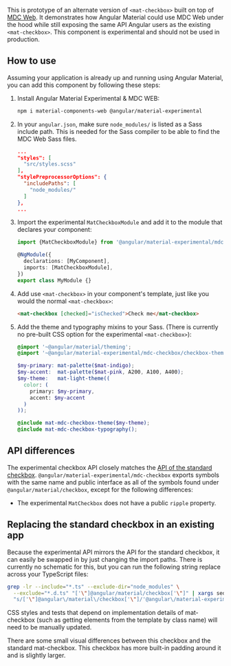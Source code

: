 This is prototype of an alternate version of `<mat-checkbox>` built on top of
[MDC Web](https://github.com/material-components/material-components-web). It demonstrates how
Angular Material could use MDC Web under the hood while still exposing the same API Angular users as
the existing `<mat-checkbox>`. This component is experimental and should not be used in production.

## How to use
Assuming your application is already up and running using Angular Material, you can add this
component by following these steps:

1. Install Angular Material Experimental & MDC WEB:

   ```bash
   npm i material-components-web @angular/material-experimental
   ```

2. In your `angular.json`, make sure `node_modules/` is listed as a Sass include path. This is
   needed for the Sass compiler to be able to find the MDC Web Sass files.

   ```json
   ...
   "styles": [
     "src/styles.scss"
   ],
   "stylePreprocessorOptions": {
     "includePaths": [
       "node_modules/"
     ]
   },
   ...
   ```

3. Import the experimental `MatCheckboxModule` and add it to the module that declares your
   component:

   ```ts
   import {MatCheckboxModule} from '@angular/material-experimental/mdc-checkbox';

   @NgModule({
     declarations: [MyComponent],
     imports: [MatCheckboxModule],
   })
   export class MyModule {}
   ```

4. Add use `<mat-checkbox>` in your component's template, just like you would the normal
   `<mat-checkbox>`:

   ```html
   <mat-checkbox [checked]="isChecked">Check me</mat-checkbox>
   ```

5. Add the theme and typography mixins to your Sass. (There is currently no pre-built CSS option for
   the experimental `<mat-checkbox>`):

   ```scss
   @import '~@angular/material/theming';
   @import '~@angular/material-experimental/mdc-checkbox/checkbox-theme';

   $my-primary: mat-palette($mat-indigo);
   $my-accent:  mat-palette($mat-pink, A200, A100, A400);
   $my-theme:   mat-light-theme((
     color: (
       primary: $my-primary, 
       accent: $my-accent
     )
   ));

   @include mat-mdc-checkbox-theme($my-theme);
   @include mat-mdc-checkbox-typography();
   ```

## API differences
The experimental checkbox API closely matches the
[API of the standard checkbox](https://material.angular.io/components/checkbox/api).
`@angular/material-experimental/mdc-checkbox` exports symbols with the same name and public interface
as all of the symbols found under `@angular/material/checkbox`, except for the following
differences:

* The experimental `MatCheckbox` does not have a public `ripple` property.

## Replacing the standard checkbox in an existing app
Because the experimental API mirrors the API for the standard checkbox, it can easily be swapped in
by just changing the import paths. There is currently no schematic for this, but you can run the
following string replace across your TypeScript files:

```bash
grep -lr --include="*.ts" --exclude-dir="node_modules" \
  --exclude="*.d.ts" "['\"]@angular/material/checkbox['\"]" | xargs sed -i \
  "s/['\"]@angular\/material\/checkbox['\"]/'@angular\/material-experimental\/mdc-checkbox'/g"
```

CSS styles and tests that depend on implementation details of mat-checkbox (such as getting elements
from the template by class name) will need to be manually updated.

There are some small visual differences between this checkbox and the standard mat-checkbox. This
checkbox has more built-in padding around it and is slightly larger.
